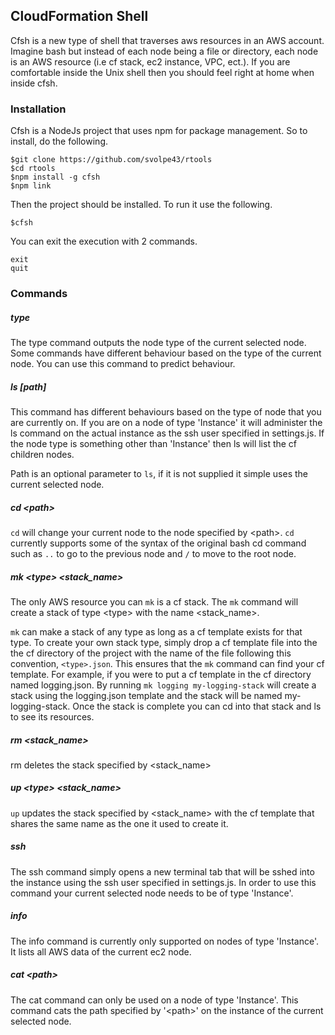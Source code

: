 ## CloudFormation Shell

Cfsh is a new type of shell that traverses aws resources in an AWS account. Imagine bash but instead of each node being a file or directory, each node is an AWS resource (i.e cf stack, ec2 instance, VPC, ect.). If you are comfortable inside the Unix shell then you should feel right at home when inside cfsh.

### Installation
Cfsh is a NodeJs project that uses npm for package management. So to install, do the following.
```
$git clone https://github.com/svolpe43/rtools
$cd rtools
$npm install -g cfsh
$npm link
```
Then the project should be installed. To run it use the following.
```
$cfsh
```
You can exit the execution with 2 commands.
```
exit
quit
```

### Commands

##### type
The type command outputs the node type of the current selected node. Some commands have different behaviour based on the type of the current node. You can use this command to predict behaviour.

##### ls [path]
This command has different behaviours based on the type of node that you are currently on. If you are on a node of type 'Instance' it will administer the ls command on the actual instance as the ssh user specified in settings.js. If the node type is something other than 'Instance' then ls will list the cf children nodes.

Path is an optional parameter to `ls`, if it is not supplied it simple uses the current selected node.

##### cd \<path\>
`cd` will change your current node to the node specified by \<path\>. `cd` currently supports some of the syntax of the original bash cd command such as `..` to go to the previous node and `/` to move to the root node.

##### mk \<type\> \<stack_name\>
The only AWS resource you can `mk` is a cf stack. The `mk` command will create a stack of type \<type\> with the name \<stack_name\>.

`mk` can make a stack of any type as long as a cf template exists for that type. To create your own stack type, simply drop a cf template file into the the cf directory of the project with the name of the file following this convention, `<type>.json`. This ensures that the `mk` command can find your cf template. For example, if you were to put a cf template in the cf directory named logging.json. By running `mk logging my-logging-stack` will create a stack using the logging.json template and the stack will be named my-logging-stack. Once the stack is complete you can cd into that stack and ls to see its resources.

##### rm \<stack_name\>
rm deletes the stack specified by \<stack_name\>

##### up \<type\> \<stack_name\>
`up` updates the stack specified by \<stack_name\> with the cf template that shares the same name as the one it used to create it.

##### ssh
The ssh command simply opens a new terminal tab that will be sshed into the instance using the ssh user specified in settings.js. In order to use this command your current selected node needs to be of type 'Instance'.

##### info
The info command is currently only supported on nodes of type 'Instance'. It lists all AWS data of the current ec2 node.

##### cat \<path\>
The cat command can only be used on a node of type 'Instance'. This command cats the path specified by '\<path\>' on the instance of the current selected node.
